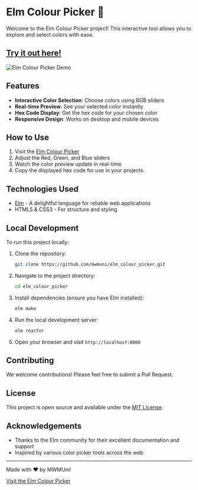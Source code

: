 # Elm Colour Picker 🎨

Welcome to the Elm Colour Picker project! This interactive tool allows you to explore and select colors with ease.

## [Try it out here!](https://mwmuni.github.io/elm_colour_picker/)

![Elm Colour Picker Demo](https://path-to-your-demo-gif-or-image.gif)

## Features

- **Interactive Color Selection**: Choose colors using RGB sliders
- **Real-time Preview**: See your selected color instantly
- **Hex Code Display**: Get the hex code for your chosen color
- **Responsive Design**: Works on desktop and mobile devices

## How to Use

1. Visit the [Elm Colour Picker](https://mwmuni.github.io/elm_colour_picker/)
2. Adjust the Red, Green, and Blue sliders
3. Watch the color preview update in real-time
4. Copy the displayed hex code for use in your projects

## Technologies Used

- [Elm](https://elm-lang.org/) - A delightful language for reliable web applications
- HTML5 & CSS3 - For structure and styling

## Local Development

To run this project locally:

1. Clone the repository:

   ```bash
   git clone https://github.com/mwmuni/elm_colour_picker.git
   ```

2. Navigate to the project directory:

   ```bash
   cd elm_colour_picker
   ```

3. Install dependencies (ensure you have Elm installed):

   ```bash
   elm make
   ```

4. Run the local development server:

   ```bash
   elm reactor
   ```

5. Open your browser and visit `http://localhost:8000`

## Contributing

We welcome contributions! Please feel free to submit a Pull Request.

## License

This project is open source and available under the [MIT License](LICENSE).

## Acknowledgements

- Thanks to the Elm community for their excellent documentation and support
- Inspired by various color picker tools across the web

---

Made with ❤️ by MWMUni!

[Visit the Elm Colour Picker](https://mwmuni.github.io/elm_colour_picker/)
